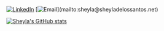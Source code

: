 
[![LinkedIn](https://img.shields.io/badge/-LinkedIn-000?&logo=linkedin&color=black)](https://www.linkedin.com/in/sheyladelossantos/)
[![Email](https://img.shields.io/badge/-Email-000?)](mailto:sheyla@sheyladelossantos.net)


[![Sheyla's GitHub stats](https://github-readme-stats.vercel.app/api?username=ssshhheeeyyy&count_private=true&show_icons=true&bg_color=DEG,ffff,000000&title_color=bf19ce&text_color=b731cb&icon_color=000000&line_height=30&hide_border=true&border_radius=0&include_all_commits=true&hide_title=true&hide=stars)](https://github.com/anuraghazra/github-readme-stats)
